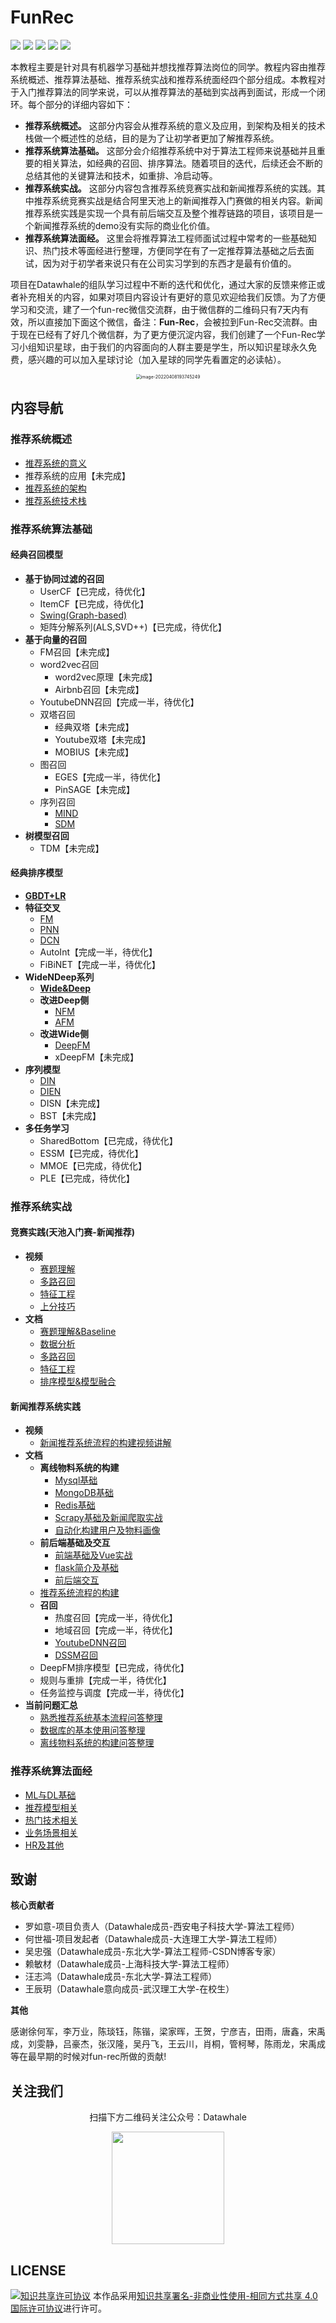 # FunRec
<p align="left">
  <img src='https://img.shields.io/badge/python-3.8+-blue'>
  <img src='https://img.shields.io/badge/Tensorflow-2.2+-blue'>
  <img src='https://img.shields.io/badge/NumPy-1.22.3-brightgreen'>
  <img src='https://img.shields.io/badge/pandas-1.4.1-brightgreen'>
  <img src='https://img.shields.io/badge/sklearn-1.0.2-brightgreen'>
</p> 

本教程主要是针对具有机器学习基础并想找推荐算法岗位的同学。教程内容由推荐系统概述、推荐算法基础、推荐系统实战和推荐系统面经四个部分组成。本教程对于入门推荐算法的同学来说，可以从推荐算法的基础到实战再到面试，形成一个闭环。每个部分的详细内容如下：

- **推荐系统概述。** 这部分内容会从推荐系统的意义及应用，到架构及相关的技术栈做一个概述性的总结，目的是为了让初学者更加了解推荐系统。
- **推荐系统算法基础。** 这部分会介绍推荐系统中对于算法工程师来说基础并且重要的相关算法，如经典的召回、排序算法。随着项目的迭代，后续还会不断的总结其他的关键算法和技术，如重排、冷启动等。
- **推荐系统实战。** 这部分内容包含推荐系统竞赛实战和新闻推荐系统的实践。其中推荐系统竞赛实战是结合阿里天池上的新闻推荐入门赛做的相关内容。新闻推荐系统实践是实现一个具有前后端交互及整个推荐链路的项目，该项目是一个新闻推荐系统的demo没有实际的商业化价值。
- **推荐系统算法面经。** 这里会将推荐算法工程师面试过程中常考的一些基础知识、热门技术等面经进行整理，方便同学在有了一定推荐算法基础之后去面试，因为对于初学者来说只有在公司实习学到的东西才是最有价值的。

项目在Datawhale的组队学习过程中不断的迭代和优化，通过大家的反馈来修正或者补充相关的内容，如果对项目内容设计有更好的意见欢迎给我们反馈。为了方便学习和交流，建了一个fun-rec微信交流群，由于微信群的二维码只有7天内有效，所以直接加下面这个微信，备注：**Fun-Rec**，会被拉到Fun-Rec交流群。由于现在已经有了好几个微信群，为了更方便沉淀内容，我们创建了一个Fun-Rec学习小组知识星球，由于我们的内容面向的人群主要是学生，所以知识星球永久免费，感兴趣的可以加入星球讨论（加入星球的同学先看置定的必读帖）。
<div align=center> 
<img src="http://ryluo.oss-cn-chengdu.aliyuncs.com/图片image-20220408193745249.png" alt="image-20220408193745249" style="zoom:50%;" />
</div>

## 内容导航
### 推荐系统概述
- [推荐系统的意义](/推荐系统概述/推荐系统的意义)
- 推荐系统的应用【未完成】
- [推荐系统的架构](/推荐系统概述/推荐系统架构)
- [推荐系统技术栈](/推荐系统概述/推荐系统技术栈)

### 推荐系统算法基础  
#### 经典召回模型
- **基于协同过滤的召回**
    - UserCF【已完成，待优化】
    - ItemCF【已完成，待优化】
    - [Swing(Graph-based)](/推荐算法基础/经典召回模型/基于协同过滤的召回/Swing(Graph-based))
    - 矩阵分解系列(ALS,SVD++)【已完成，待优化】
- **基于向量的召回**
    - FM召回【未完成】
    - word2vec召回
        - word2vec原理【未完成】
        - Airbnb召回【未完成】
    - YoutubeDNN召回【完成一半，待优化】
    - 双塔召回
        - 经典双塔【未完成】
        - Youtube双塔【未完成】
        - MOBIUS【未完成】
    - 图召回
        - EGES【完成一半，待优化】
        - PinSAGE【未完成】
    - 序列召回
        - [MIND](/推荐算法基础/经典召回模型/基于序列的召回/MIND模型)
        - [SDM](/推荐算法基础/经典召回模型/基于序列的召回/SDM模型)
- **树模型召回**
    - TDM【未完成】

#### 经典排序模型
- **[GBDT+LR](/推荐算法基础/经典排序模型/GBDT+LR)**
- **特征交叉**
    - [FM](/推荐算法基础/经典排序模型/特征交叉/FM)
    - [PNN](/推荐算法基础/经典排序模型/特征交叉/PNN)
    - [DCN](/推荐算法基础/经典排序模型/特征交叉/DCN)
    - AutoInt【完成一半，待优化】
    - FiBiNET【完成一半，待优化】
- **WideNDeep系列**
    - **[Wide&Deep](/推荐算法基础/经典排序模型/Wide&Deep系列/Wide&Deep)**
    - **改进Deep侧**
        - [NFM](/推荐算法基础/经典排序模型/Wide&Deep系列/NFM)
        - [AFM](/推荐算法基础/经典排序模型/Wide&Deep系列/AFM)
    - **改进Wide侧**
        - [DeepFM](/推荐算法基础/经典排序模型/Wide&Deep系列/DeepFM)
        - xDeepFM【未完成】
- **序列模型**
    - [DIN](/推荐算法基础/经典排序模型/序列模型/DIN)
    - [DIEN](/推荐算法基础/经典排序模型/序列模型/DIEN)
    - DISN【未完成】
    - BST【未完成】
- **多任务学习**
    - SharedBottom【已完成，待优化】
    - ESSM【已完成，待优化】
    - MMOE【已完成，待优化】
    - PLE【已完成，待优化】

### 推荐系统实战

#### 竞赛实践(天池入门赛-新闻推荐)
- **视频**
  - [赛题理解](https://www.bilibili.com/video/BV1do4y1d7FP?p=1)
  - [多路召回](https://www.bilibili.com/video/BV1do4y1d7FP?p=4)
  - [特征工程](https://www.bilibili.com/video/BV1do4y1d7FP?p=2)
  - [上分技巧](https://www.bilibili.com/video/BV1do4y1d7FP?p=3)
- **文档**
  - [赛题理解&Baseline](/推荐系统实战/竞赛实践/markdown/赛题理解+Baseline)
  - [数据分析](/推荐系统实战/竞赛实践/markdown/数据分析)
  - [多路召回](/推荐系统实战/竞赛实践/markdown/多路召回)
  - [特征工程](/推荐系统实战/竞赛实践/markdown/特征工程)
  - [排序模型&模型融合](/推荐系统实战/竞赛实践/markdown/排序模型+模型融合)

#### 新闻推荐系统实践
- **视频**
  - [新闻推荐系统流程的构建视频讲解](https://datawhale.feishu.cn/minutes/obcnzns778b725r5l535j32o)
- **文档**
  - **离线物料系统的构建**
      - [Mysql基础](/推荐系统实战/新闻推荐系统实践/Mysql基础)
      - [MongoDB基础](/推荐系统实战/新闻推荐系统实践/MongoDB基础)
      - [Redis基础](/推荐系统实战/新闻推荐系统实践/Redis基础)
      - [Scrapy基础及新闻爬取实战](/推荐系统实战/新闻推荐系统实践/scrapy基础及新闻爬取实战)
      - [自动化构建用户及物料画像](/推荐系统实战/新闻推荐系统实践/自动化构建用户及物料画像)
  - **前后端基础及交互**
      - [前端基础及Vue实战](/推荐系统实战/新闻推荐系统实践/前端基础及Vue实战)
      - [flask简介及基础](/推荐系统实战/新闻推荐系统实践/flask简介及基础)
      - [前后端交互](/推荐系统实战/新闻推荐系统实践/前后端交互)
  - [推荐系统流程的构建](/推荐系统实战/新闻推荐系统实践/推荐系统流程的构建)
  - **召回**
      - 热度召回【完成一半，待优化】
      - 地域召回【完成一半，待优化】
      - [YoutubeDNN召回](/推荐系统实战/新闻推荐系统实践/YouTubeDNN召回)
      - [DSSM召回](/推荐系统实战/新闻推荐系统实践/DSSM召回)
  - DeepFM排序模型【已完成，待优化】
  - 规则与重排【完成一半，待优化】
  - 任务监控与调度【完成一半，待优化】
- **当前问题汇总**
  - [熟悉推荐系统基本流程问答整理](/推荐系统实战/新闻推荐系统实践/熟悉推荐系统基本流程问答整理)
  - [数据库的基本使用问答整理](/推荐系统实战/新闻推荐系统实践/数据库的基本使用问答整理)
  - [离线物料系统的构建问答整理](/推荐系统实战/新闻推荐系统实践/离线物料系统的构建问答整理)

### 推荐系统算法面经
  - [ML与DL基础](/推荐算法面经/ML与DL基础)
  - [推荐模型相关](/推荐算法面经/推荐模型相关)
  - [热门技术相关](/推荐算法面经/热门技术相关)
  - [业务场景相关](/推荐算法面经/业务场景相关)
  - [HR及其他](/推荐算法面经/HR及其他)


## 致谢
**核心贡献者**
- 罗如意-项目负责人（Datawhale成员-西安电子科技大学-算法工程师）
- 何世福-项目发起者（Datawhale成员-大连理工大学-算法工程师）
- 吴忠强（Datawhale成员-东北大学-算法工程师-CSDN博客专家）
- 赖敏材（Datawhale成员-上海科技大学-算法工程师）
- 汪志鸿（Datawhale成员-东北大学-算法工程师）
- 王辰玥（Datawhale意向成员-武汉理工大学-在校生）

**其他** 

感谢徐何军，李万业，陈琰钰，陈锴，梁家晖，王贺，宁彦吉，田雨，唐鑫，宋禹成，刘雯静，吕豪杰，张汉隆，吴丹飞，王云川，肖桐，管柯琴，陈雨龙，宋禹成等在最早期的时候对fun-rec所做的贡献!

## 关注我们
<div align=center>
<p>扫描下方二维码关注公众号：Datawhale</p>
<img src="https://raw.githubusercontent.com/datawhalechina/pumpkin-book/master/res/qrcode.jpeg" width = "180" height = "180">
</div>

## LICENSE
<a rel="license" href="http://creativecommons.org/licenses/by-nc-sa/4.0/"><img alt="知识共享许可协议" style="border-width:0" src="https://img.shields.io/badge/license-CC%20BY--NC--SA%204.0-lightgrey" /></a>
本作品采用<a rel="license" href="http://creativecommons.org/licenses/by-nc-sa/4.0/">知识共享署名-非商业性使用-相同方式共享 4.0 国际许可协议</a>进行许可。